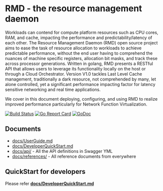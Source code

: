 # RMD - the resource management daemon
Workloads can contend for compute platform resources such as CPU cores, RAM, and cache, impacting the performance and predictability/latency of each other.  The Resource Management Daemon (RMD) open source project aims to ease the task of resource allocation to workloads to achieve predictable performance, without the end user having to comprehend the nuances of machine specific registers, allocation bit masks, and track these across processor generations. Written in golang, RMD presents a RESTful API that allows users to leverage its functionality locally on the host or through a Cloud Orchestrator. Version V1.0 tackles Last Level Cache management, traditionally a dark resource, not comprehended by many, let alone controlled, yet a significant performance impacting factor for latency sensitive networking and real time applications.

We cover in this document deploying, configuring, and using RMD to realize improved performance particularly for Network Function Virtualization.

[![Build Status](https://travis-ci.org/intel/rmd.svg?branch=master)](https://travis-ci.org/intel/rmd)
[![Go Report Card](https://goreportcard.com/badge/github.com/intel/rmd)](https://goreportcard.com/report/github.com/intel/rmd)
[![GoDoc](https://godoc.org/github.com/intel/rmd?status.svg)](https://godoc.org/github.com/intel/rmd)

## Documents

* [docs/UserGuide.md](https://github.com/intel/rmd/blob/master/docs/UserGuide.md)
* [docs/DeveloperQuickStart.md](https://github.com/intel/rmd/blob/master/docs/DeveloperQuickStart.md)
* [docs/api/](https://github.com/intel/rmd/tree/master/docs/api/v1) - All the API definitions in Swagger YML
* [docs/references/](https://github.com/intel/rmd/tree/master/docs/reference) - All reference documents from everywhere

## QuickStart for developers

Please refer [**docs/DeveloperQuickStart.md**](https://github.com/intel/rmd/blob/master/docs/DeveloperQuickStart.md)
